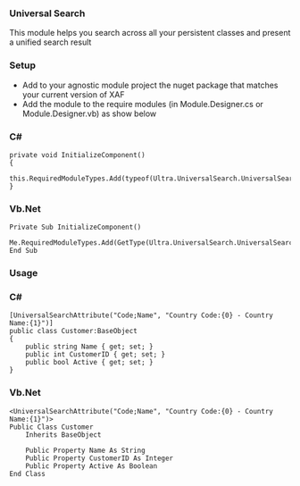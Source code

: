 ﻿### Universal Search

This module helps you search across all your persistent classes and present a unified search result


### Setup

- Add to your agnostic module project the nuget package that matches your current version of XAF
- Add the module to the require modules (in Module.Designer.cs or Module.Designer.vb) as show below

### C#
```
private void InitializeComponent()
{		
	this.RequiredModuleTypes.Add(typeof(Ultra.UniversalSearch.UniversalSearchModule));
}
```
### Vb.Net
```
Private Sub InitializeComponent()
	Me.RequiredModuleTypes.Add(GetType(Ultra.UniversalSearch.UniversalSearchModule))
End Sub
```

### Usage
### C#
```
[UniversalSearchAttribute("Code;Name", "Country Code:{0} - Country Name:{1}")]
public class Customer:BaseObject
{
	public string Name { get; set; }
	public int CustomerID { get; set; }
	public bool Active { get; set; }
}
```
### Vb.Net
```
<UniversalSearchAttribute("Code;Name", "Country Code:{0} - Country Name:{1}")>
Public Class Customer
	Inherits BaseObject

	Public Property Name As String
	Public Property CustomerID As Integer
	Public Property Active As Boolean
End Class
```


